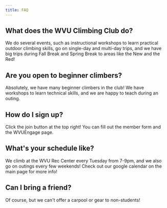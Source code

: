 ```yaml
---
title: FAQ
---
```


## What does the WVU Climbing Club do?

We do several events, such as instructional workshops to learn practical outdoor climbing skills, go on single-day and multi-day trips, and we have big trips during Fall Break and Spring Break to areas like the New and the Red!

## Are you open to beginner climbers?

Absolutely, we have many beginner climbers in the club! We have workshops to learn technical skills, and we are happy to teach during an outing.

## How do I sign up?

Click the join button at the top right! You can fill out the member form and the WVUEngage page.

## What's your schedule like?

We climb at the WVU Rec Center every Tuesday from 7-9pm, and we also go on outings every few weekends! Check out our google calendar on the main page for more info!

## Can I bring a friend?

Of course, but we can't offer a carpool or gear to non-students!
